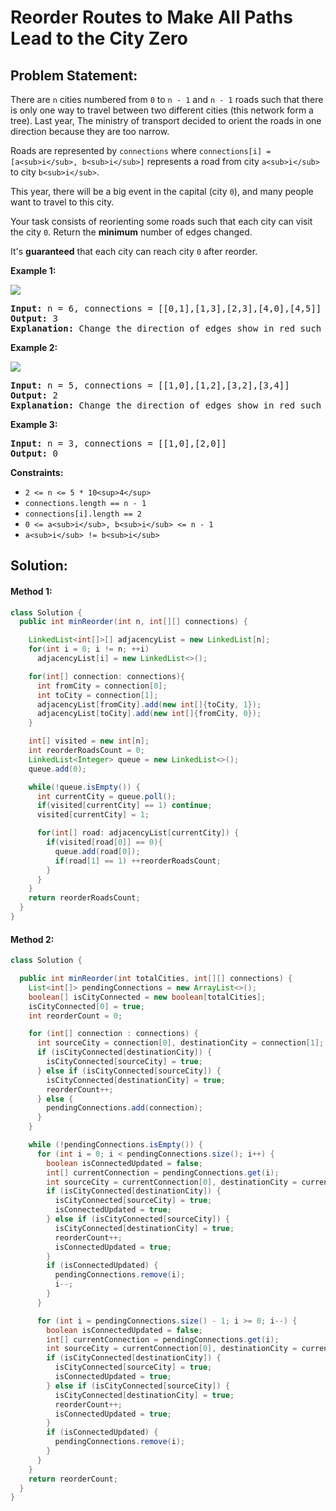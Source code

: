 # Reorder Routes to Make All Paths Lead to the City Zero

## Problem Statement:

There are `n` cities numbered from `0` to `n - 1` and `n - 1` roads such that there is only one way to travel between two different cities (this network form a tree). Last year, The ministry of transport decided to orient the roads in one direction because they are too narrow.

Roads are represented by `connections` where `connections[i] = [a<sub>i</sub>, b<sub>i</sub>]` represents a road from city `a<sub>i</sub>` to city `b<sub>i</sub>`.

This year, there will be a big event in the capital (city `0`), and many people want to travel to this city.

Your task consists of reorienting some roads such that each city can visit the city `0`. Return the **minimum** number of edges changed.

It's **guaranteed** that each city can reach city `0` after reorder.

**Example 1:**

![](https://assets.leetcode.com/uploads/2020/05/13/sample_1_1819.png)

<pre><strong>Input:</strong> n = 6, connections = [[0,1],[1,3],[2,3],[4,0],[4,5]]
<strong>Output:</strong> 3
<strong>Explanation: </strong>Change the direction of edges show in red such that each node can reach the node 0 (capital).
</pre>

**Example 2:**

![](https://assets.leetcode.com/uploads/2020/05/13/sample_2_1819.png)

<pre><strong>Input:</strong> n = 5, connections = [[1,0],[1,2],[3,2],[3,4]]
<strong>Output:</strong> 2
<strong>Explanation: </strong>Change the direction of edges show in red such that each node can reach the node 0 (capital).
</pre>

**Example 3:**

<pre><strong>Input:</strong> n = 3, connections = [[1,0],[2,0]]
<strong>Output:</strong> 0
</pre>

**Constraints:**

* `2 <= n <= 5 * 10<sup>4</sup>`
* `connections.length == n - 1`
* `connections[i].length == 2`
* `0 <= a<sub>i</sub>, b<sub>i</sub> <= n - 1`
* `a<sub>i</sub> != b<sub>i</sub>`

## Solution:

#### Method 1:

```java
class Solution {
  public int minReorder(int n, int[][] connections) {

    LinkedList<int[]>[] adjacencyList = new LinkedList[n];
    for(int i = 0; i != n; ++i) 
      adjacencyList[i] = new LinkedList<>();

    for(int[] connection: connections){
      int fromCity = connection[0];
      int toCity = connection[1];
      adjacencyList[fromCity].add(new int[]{toCity, 1});
      adjacencyList[toCity].add(new int[]{fromCity, 0});
    }  

    int[] visited = new int[n];
    int reorderRoadsCount = 0;
    LinkedList<Integer> queue = new LinkedList<>();
    queue.add(0);

    while(!queue.isEmpty()) { 
      int currentCity = queue.poll();
      if(visited[currentCity] == 1) continue;
      visited[currentCity] = 1;

      for(int[] road: adjacencyList[currentCity]) {
        if(visited[road[0]] == 0){
          queue.add(road[0]);
          if(road[1] == 1) ++reorderRoadsCount;
        }
      }
    }
    return reorderRoadsCount;
  }
}
```


#### Method 2:

```java
class Solution {

  public int minReorder(int totalCities, int[][] connections) {
    List<int[]> pendingConnections = new ArrayList<>();
    boolean[] isCityConnected = new boolean[totalCities];
    isCityConnected[0] = true;
    int reorderCount = 0;

    for (int[] connection : connections) {
      int sourceCity = connection[0], destinationCity = connection[1];
      if (isCityConnected[destinationCity]) {
        isCityConnected[sourceCity] = true;
      } else if (isCityConnected[sourceCity]) {
        isCityConnected[destinationCity] = true;
        reorderCount++;
      } else {
        pendingConnections.add(connection);
      }
    }

    while (!pendingConnections.isEmpty()) {
      for (int i = 0; i < pendingConnections.size(); i++) {
        boolean isConnectedUpdated = false;
        int[] currentConnection = pendingConnections.get(i);
        int sourceCity = currentConnection[0], destinationCity = currentConnection[1];
        if (isCityConnected[destinationCity]) {
          isCityConnected[sourceCity] = true;
          isConnectedUpdated = true;
        } else if (isCityConnected[sourceCity]) {
          isCityConnected[destinationCity] = true;
          reorderCount++;
          isConnectedUpdated = true;
        }
        if (isConnectedUpdated) {
          pendingConnections.remove(i);
          i--;
        }
      }

      for (int i = pendingConnections.size() - 1; i >= 0; i--) {
        boolean isConnectedUpdated = false;
        int[] currentConnection = pendingConnections.get(i);
        int sourceCity = currentConnection[0], destinationCity = currentConnection[1];
        if (isCityConnected[destinationCity]) {
          isCityConnected[sourceCity] = true;
          isConnectedUpdated = true;
        } else if (isCityConnected[sourceCity]) {
          isCityConnected[destinationCity] = true;
          reorderCount++;
          isConnectedUpdated = true;
        }
        if (isConnectedUpdated) {
          pendingConnections.remove(i);
        }
      }
    }
    return reorderCount;
  }
}

```
